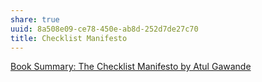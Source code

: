 ```yaml
---
share: true
uuid: 8a508e09-ce78-450e-ab8d-252d7de27c70
title: Checklist Manifesto
---
```

[Book Summary: The Checklist Manifesto by Atul Gawande](https://www.samuelthomasdavies.com/book-summaries/health-fitness/the-checklist-manifesto/)
